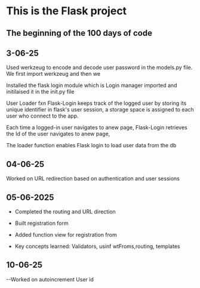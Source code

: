 
# This is the Flask project

## The beginning of the 100 days of code

## 3-06-25
Used werkzeug to encode and decode user password in the models.py file. We first import werkzeug and then we 

Installed the flask login module which is Login manager 
imported and initilaised it in the init.py file

User Loader fxn
Flask-Login keeps track of the logged user by storing its unique identifier in flask's user session, a storage space is assigned to each user who connect to the app.

Each time a logged-in user navigates to anew page, Flask-Login retrieves the Id of the user navigates to anew page,

The loader function enables Flask login to load user data from the db

## 04-06-25

Worked on URL redirection based on authentication and user sessions

## 05-06-2025
*  Completed the routing and URL direction

* Built registration form

* Added function view for registration from

* Key concepts learned: Validators, usinf wtFroms,routing, templates

## 10-06-25
--Worked on autoincrement User id
